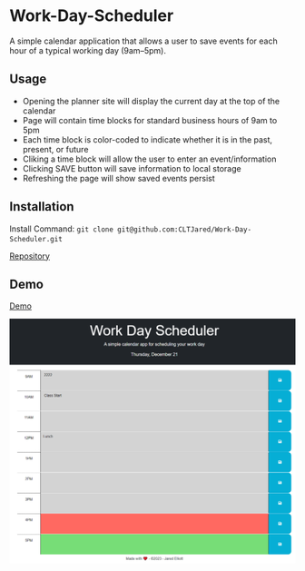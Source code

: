 # Work-Day-Scheduler
A simple calendar application that allows a user to save events for each hour of a typical working day (9am–5pm).

## Usage
* Opening the planner site will display the current day at the top of the calendar
* Page will contain time blocks for standard business hours of 9am to 5pm
* Each time block is color-coded to indicate whether it is in the past, present, or future
* Cliking a time block will allow the user to enter an event/information
* Clicking SAVE button will save information to local storage
* Refreshing the page will show saved events persist

## Installation
Install Command: `git clone git@github.com:CLTJared/Work-Day-Scheduler.git`

[Repository](https://github.com/CLTJared/Work-Day-Scheduler)

## Demo
[Demo](https://cltjared.github.io/Work-Day-Scheduler/)

![Screenshot](./assets/images/work-day-scheduler.png)